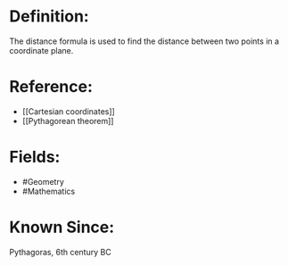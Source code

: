 

# Definition:
The distance formula is used to find the distance between two points in a coordinate plane.

# Reference:
- [[Cartesian coordinates]]
- [[Pythagorean theorem]]

# Fields: 
- #Geometry
- #Mathematics

# Known Since:
Pythagoras, 6th century BC

